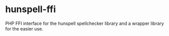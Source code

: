 # hunspell-ffi

PHP FFI interface for the hunspell spellchecker library and a wrapper library for the easier use.